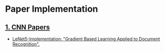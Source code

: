 # Paper Implementation

## [1. CNN Papers](CNN%20Papers/)

- [LeNet5-Implementation: "Gradient Based Learning Applied to Document Recognition".](https://github.com/nordengt/LeNet5-Implementation)

